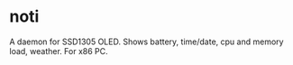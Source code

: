 # noti
A daemon for SSD1305 OLED. Shows battery, time/date, cpu and memory load, weather. For x86 PC.
